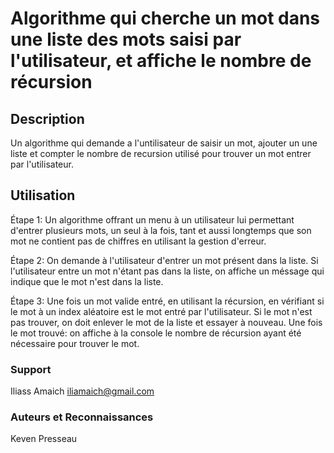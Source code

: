 # Algorithme qui cherche un mot dans une liste des mots saisi par l'utilisateur, et affiche le nombre de récursion

## Description
Un algorithme qui demande a l'untilisateur de saisir un mot, ajouter un une liste et compter le nombre de recursion utilisé pour trouver un mot entrer par l'utilisateur.

## Utilisation

Étape 1:
Un algorithme offrant un menu à un utilisateur lui permettant d'entrer plusieurs mots, un seul à la fois, tant et aussi longtemps que son mot ne contient pas de chiffres en utilisant la gestion d'erreur.

Étape 2:
On demande à l'utilisateur d'entrer un mot présent dans la liste. Si l'utilisateur entre un mot n'étant pas dans la liste, on affiche un méssage qui indique que le mot n'est dans la liste. 

Étape 3:
Une fois un mot valide entré, en utilisant la récursion, en vérifiant si le mot à un index aléatoire est le mot entré par l'utilisateur.
Si le mot n'est pas trouver, on doit enlever le mot de la liste et essayer à nouveau.
Une fois le mot trouvé: on affiche à la console le nombre de récursion ayant été nécessaire pour trouver le mot.


### Support
Iliass Amaich iliamaich@gmail.com

### Auteurs et Reconnaissances
Keven Presseau





 
